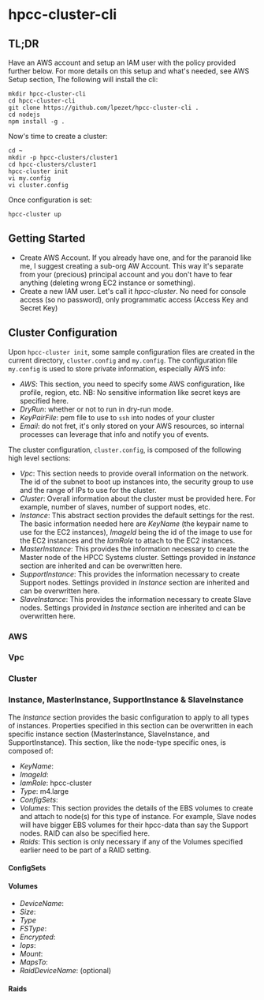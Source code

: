 # hpcc-cluster-cli

## TL;DR

Have an AWS account and setup an IAM user with the policy provided further below. For more details on this setup and what's needed, see AWS Setup section,
The following will install the cli:

```shell
mkdir hpcc-cluster-cli
cd hpcc-cluster-cli
git clone https://github.com/lpezet/hpcc-cluster-cli .
cd nodejs
npm install -g .
```

Now's time to create a cluster:

```shell
cd ~
mkdir -p hpcc-clusters/cluster1
cd hpcc-clusters/cluster1
hpcc-cluster init
vi my.config
vi cluster.config
```

Once configuration is set:

```shell
hpcc-cluster up
```





## Getting Started


* Create AWS Account. If you already have one, and for the paranoid like me, I suggest creating a sub-org AW Account. This way it's separate from your (precious) principal account and you don't have to fear anything (deleting wrong EC2 instance or something).
* Create a new IAM user. Let's call it *hpcc-cluster*. No need for console access (so no password), only programmatic access (Access Key and Secret Key)


## Cluster Configuration

Upon `hpcc-cluster init`, some sample configuration files are created in the current directory, `cluster.config` and `my.config`.
The configuration file `my.config` is used to store private information, especially AWS info:

- *AWS*: This section, you need to specify some AWS configuration, like profile, region, etc. NB: No sensitive information like secret keys are specified here.
- *DryRun*: whether or not to run in dry-run mode.
- *KeyPairFile*: pem file to use to `ssh` into nodes of your cluster
- *Email*: do not fret, it's only stored on your AWS resources, so internal processes can leverage that info and notify you of events.

The cluster configuration, `cluster.config`, is composed of the following high level sections:

- *Vpc*: This section needs to provide overall information on the network. The id of the subnet to boot up instances into, the security group to use and the range of IPs to use for the cluster.
- *Cluster*: Overall information about the cluster must be provided here. For example, number of slaves, number of support nodes, etc.
- *Instance*: This abstract section provides the default settings for the rest. The basic information needed here are *KeyName* (the keypair name to use for the EC2 instances), *ImageId* being the id of the image to use for the EC2 instances and the *IamRole* to attach to the EC2 instances.
- *MasterInstance*: This provides the information necessary to create the Master node of the HPCC Systems cluster. Settings provided in 
*Instance* section are inherited and can be overwritten here.
- *SupportInstance*: This provides the information necessary to create Support nodes. Settings provided in 
*Instance* section are inherited and can be overwritten here.
- *SlaveInstance*: This provides the information necessary to create Slave nodes. Settings provided in 
*Instance* section are inherited and can be overwritten here.


### AWS

### Vpc

### Cluster

### Instance, MasterInstance, SupportInstance & SlaveInstance

The *Instance* section provides the basic configuration to apply to all types of instances. Properties specified in this section can be overwritten in each specific instance section (MasterInstance, SlaveInstance, and SupportInstance).
This section, like the node-type specific ones, is composed of:

- *KeyName*:
- *ImageId*:
- *IamRole*: hpcc-cluster
- *Type*: m4.large
- *ConfigSets*:
- *Volumes*: This section provides the details of the EBS volumes to create and attach to node(s) for this type of instance. For example, Slave nodes will have bigger EBS volumes for their hpcc-data than say the Support nodes. RAID can also be specified here.
- *Raids*: This section is only necessary if any of the Volumes specified earlier need to be part of a RAID setting.

#### ConfigSets


#### Volumes

- *DeviceName*:
- *Size*:
- *Type*
- *FSType*:
- *Encrypted*:
- *Iops*:
- *Mount*:
- *MapsTo*:
- *RaidDeviceName*: (optional)

#### Raids
